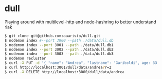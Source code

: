 dull
====

Playing around with multilevel-http and node-hashring to better understand riak


```sh
$ git clone git@github.com:aaaristo/dull.git
$ nodemon index #--port 3000 --path ./data/dull.db
$ nodemon index --port 3001 --path ./data/dull.db1
$ nodemon index --port 3002 --path ./data/dull.db2
$ nodemon index --port 3003 --path ./data/dull.db3
$ nodemon recluster
$ curl -X PUT -d '{ "name": "Andrea", "lastname": "Gariboldi", age: 33 }' -H 'Content-Type: application/json' http://localhost:3002/dull/data/andrea
$ curl http://localhost:3001/dull/data/andrea?r=2
$ curl -X DELETE http://localhost:3000/dull/data/andrea
```
